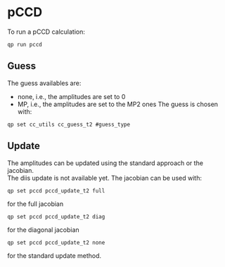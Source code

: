 # pCCD

To run a pCCD calculation:  
```
qp run pccd
```

## Guess
The guess availables are:
- none, i.e., the amplitudes are set to 0
- MP, i.e., the amplitudes are set to the MP2 ones
The guess is chosen with:
```
qp set cc_utils cc_guess_t2 #guess_type
```

## Update
The amplitudes can be updated using the standard approach or the jacobian.  
The diis update is not available yet. The jacobian can be used with:  
```
qp set pccd pccd_update_t2 full
```
for the full jacobian
```
qp set pccd pccd_update_t2 diag
```
for the diagonal jacobian
```
qp set pccd pccd_update_t2 none
```
for the standard update method.
